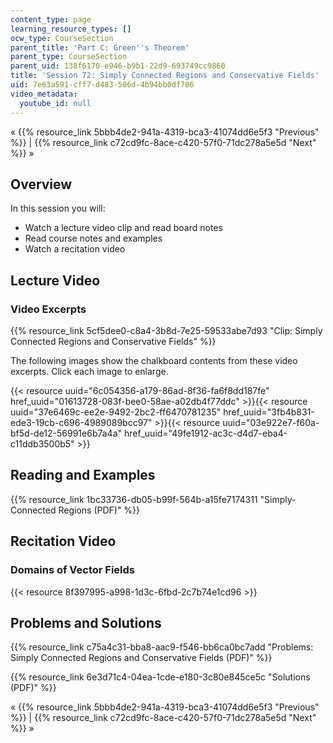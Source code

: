 ```yaml
---
content_type: page
learning_resource_types: []
ocw_type: CourseSection
parent_title: 'Part C: Green''s Theorem'
parent_type: CourseSection
parent_uid: 138f6170-e946-b9b1-22d9-693749cc9860
title: 'Session 72: Simply Connected Regions and Conservative Fields'
uid: 7e63a591-cff7-d483-506d-4b94bb0df706
video_metadata:
  youtube_id: null
---
```


« {{% resource_link 5bbb4de2-941a-4319-bca3-41074dd6e5f3 "Previous" %}} | {{% resource_link c72cd9fc-8ace-c420-57f0-71dc278a5e5d "Next" %}} »

Overview
--------

In this session you will:

*   Watch a lecture video clip and read board notes
*   Read course notes and examples
*   Watch a recitation video

Lecture Video
-------------

### Video Excerpts

{{% resource_link 5cf5dee0-c8a4-3b8d-7e25-59533abe7d93 "Clip: Simply Connected Regions and Conservative Fields" %}}

The following images show the chalkboard contents from these video excerpts. Click each image to enlarge.

{{< resource uuid="6c054356-a179-86ad-8f36-fa6f8dd187fe" href_uuid="01613728-083f-bee0-58ae-a02db4f77ddc" >}}{{< resource uuid="37e6469c-ee2e-9492-2bc2-ff6470781235" href_uuid="3fb4b831-ede3-19cb-c696-4989089bcc97" >}}{{< resource uuid="03e922e7-f60a-bf5d-de12-56991e6b7a4a" href_uuid="49fe1912-ac3c-d4d7-eba4-c11ddb3500b5" >}}

Reading and Examples
--------------------

{{% resource_link 1bc33736-db05-b99f-564b-a15fe7174311 "Simply-Connected Regions (PDF)" %}}

Recitation Video
----------------

### Domains of Vector Fields

{{< resource 8f397995-a998-1d3c-6fbd-2c7b74e1cd96 >}}

Problems and Solutions
----------------------

{{% resource_link c75a4c31-bba8-aac9-f546-bb6ca0bc7add "Problems: Simply Connected Regions and Conservative Fields (PDF)" %}}

{{% resource_link 6e3d71c4-04ea-1cde-e180-3c80e845ce5c "Solutions (PDF)" %}}

« {{% resource_link 5bbb4de2-941a-4319-bca3-41074dd6e5f3 "Previous" %}} | {{% resource_link c72cd9fc-8ace-c420-57f0-71dc278a5e5d "Next" %}} »